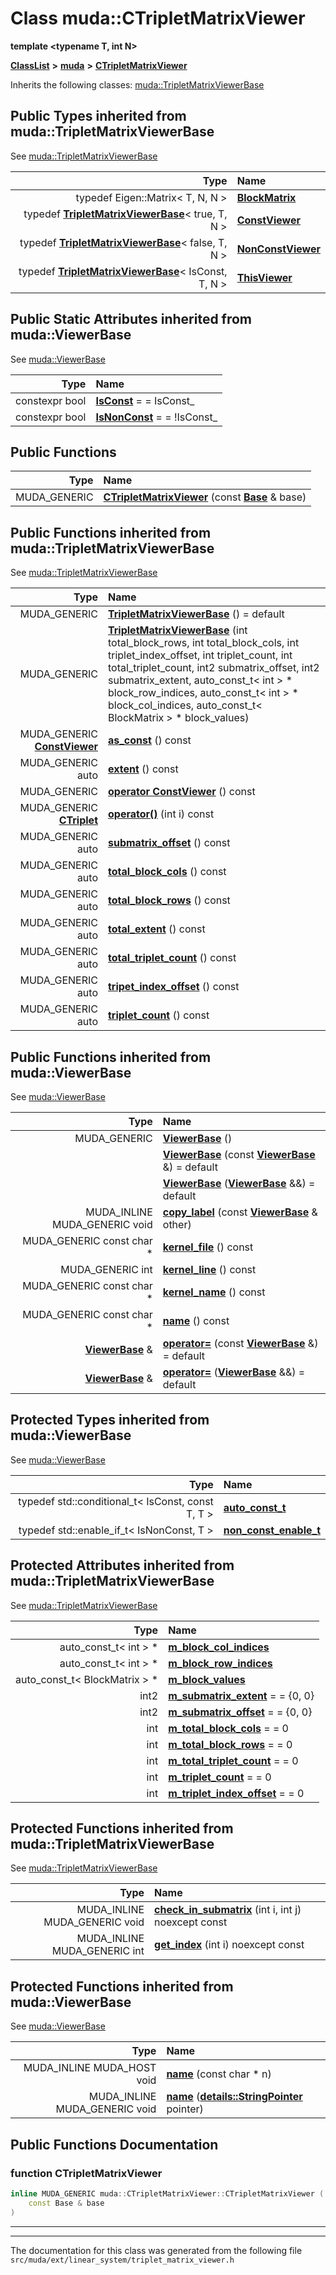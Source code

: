 

# Class muda::CTripletMatrixViewer

**template &lt;typename T, int N&gt;**



[**ClassList**](annotated.md) **>** [**muda**](namespacemuda.md) **>** [**CTripletMatrixViewer**](classmuda_1_1_c_triplet_matrix_viewer.md)








Inherits the following classes: [muda::TripletMatrixViewerBase](classmuda_1_1_triplet_matrix_viewer_base.md)
















## Public Types inherited from muda::TripletMatrixViewerBase

See [muda::TripletMatrixViewerBase](classmuda_1_1_triplet_matrix_viewer_base.md)

| Type | Name |
| ---: | :--- |
| typedef Eigen::Matrix&lt; T, N, N &gt; | [**BlockMatrix**](classmuda_1_1_triplet_matrix_viewer_base.md#typedef-blockmatrix)  <br> |
| typedef [**TripletMatrixViewerBase**](classmuda_1_1_triplet_matrix_viewer_base.md)&lt; true, T, N &gt; | [**ConstViewer**](classmuda_1_1_triplet_matrix_viewer_base.md#typedef-constviewer)  <br> |
| typedef [**TripletMatrixViewerBase**](classmuda_1_1_triplet_matrix_viewer_base.md)&lt; false, T, N &gt; | [**NonConstViewer**](classmuda_1_1_triplet_matrix_viewer_base.md#typedef-nonconstviewer)  <br> |
| typedef [**TripletMatrixViewerBase**](classmuda_1_1_triplet_matrix_viewer_base.md)&lt; IsConst, T, N &gt; | [**ThisViewer**](classmuda_1_1_triplet_matrix_viewer_base.md#typedef-thisviewer)  <br> |




















## Public Static Attributes inherited from muda::ViewerBase

See [muda::ViewerBase](classmuda_1_1_viewer_base.md)

| Type | Name |
| ---: | :--- |
|  constexpr bool | [**IsConst**](classmuda_1_1_viewer_base.md#variable-isconst)   = = IsConst\_<br> |
|  constexpr bool | [**IsNonConst**](classmuda_1_1_viewer_base.md#variable-isnonconst)   = = !IsConst\_<br> |






































## Public Functions

| Type | Name |
| ---: | :--- |
|  MUDA\_GENERIC | [**CTripletMatrixViewer**](#function-ctripletmatrixviewer) (const [**Base**](classmuda_1_1_triplet_matrix_viewer_base.md) & base) <br> |


## Public Functions inherited from muda::TripletMatrixViewerBase

See [muda::TripletMatrixViewerBase](classmuda_1_1_triplet_matrix_viewer_base.md)

| Type | Name |
| ---: | :--- |
|  MUDA\_GENERIC | [**TripletMatrixViewerBase**](classmuda_1_1_triplet_matrix_viewer_base.md#function-tripletmatrixviewerbase-12) () = default<br> |
|  MUDA\_GENERIC | [**TripletMatrixViewerBase**](classmuda_1_1_triplet_matrix_viewer_base.md#function-tripletmatrixviewerbase-22) (int total\_block\_rows, int total\_block\_cols, int triplet\_index\_offset, int triplet\_count, int total\_triplet\_count, int2 submatrix\_offset, int2 submatrix\_extent, auto\_const\_t&lt; int &gt; \* block\_row\_indices, auto\_const\_t&lt; int &gt; \* block\_col\_indices, auto\_const\_t&lt; BlockMatrix &gt; \* block\_values) <br> |
|  MUDA\_GENERIC [**ConstViewer**](classmuda_1_1_triplet_matrix_viewer_base.md) | [**as\_const**](classmuda_1_1_triplet_matrix_viewer_base.md#function-as_const) () const<br> |
|  MUDA\_GENERIC auto | [**extent**](classmuda_1_1_triplet_matrix_viewer_base.md#function-extent) () const<br> |
|  MUDA\_GENERIC | [**operator ConstViewer**](classmuda_1_1_triplet_matrix_viewer_base.md#function-operator-constviewer) () const<br> |
|  MUDA\_GENERIC [**CTriplet**](structmuda_1_1_triplet_matrix_viewer_base_1_1_c_triplet.md) | [**operator()**](classmuda_1_1_triplet_matrix_viewer_base.md#function-operator()) (int i) const<br> |
|  MUDA\_GENERIC auto | [**submatrix\_offset**](classmuda_1_1_triplet_matrix_viewer_base.md#function-submatrix_offset) () const<br> |
|  MUDA\_GENERIC auto | [**total\_block\_cols**](classmuda_1_1_triplet_matrix_viewer_base.md#function-total_block_cols) () const<br> |
|  MUDA\_GENERIC auto | [**total\_block\_rows**](classmuda_1_1_triplet_matrix_viewer_base.md#function-total_block_rows) () const<br> |
|  MUDA\_GENERIC auto | [**total\_extent**](classmuda_1_1_triplet_matrix_viewer_base.md#function-total_extent) () const<br> |
|  MUDA\_GENERIC auto | [**total\_triplet\_count**](classmuda_1_1_triplet_matrix_viewer_base.md#function-total_triplet_count) () const<br> |
|  MUDA\_GENERIC auto | [**tripet\_index\_offset**](classmuda_1_1_triplet_matrix_viewer_base.md#function-tripet_index_offset) () const<br> |
|  MUDA\_GENERIC auto | [**triplet\_count**](classmuda_1_1_triplet_matrix_viewer_base.md#function-triplet_count) () const<br> |


## Public Functions inherited from muda::ViewerBase

See [muda::ViewerBase](classmuda_1_1_viewer_base.md)

| Type | Name |
| ---: | :--- |
|  MUDA\_GENERIC | [**ViewerBase**](classmuda_1_1_viewer_base.md#function-viewerbase-13) () <br> |
|   | [**ViewerBase**](classmuda_1_1_viewer_base.md#function-viewerbase-23) (const [**ViewerBase**](classmuda_1_1_viewer_base.md) &) = default<br> |
|   | [**ViewerBase**](classmuda_1_1_viewer_base.md#function-viewerbase-33) ([**ViewerBase**](classmuda_1_1_viewer_base.md) &&) = default<br> |
|  MUDA\_INLINE MUDA\_GENERIC void | [**copy\_label**](classmuda_1_1_viewer_base.md#function-copy_label) (const [**ViewerBase**](classmuda_1_1_viewer_base.md) & other) <br> |
|  MUDA\_GENERIC const char \* | [**kernel\_file**](classmuda_1_1_viewer_base.md#function-kernel_file) () const<br> |
|  MUDA\_GENERIC int | [**kernel\_line**](classmuda_1_1_viewer_base.md#function-kernel_line) () const<br> |
|  MUDA\_GENERIC const char \* | [**kernel\_name**](classmuda_1_1_viewer_base.md#function-kernel_name) () const<br> |
|  MUDA\_GENERIC const char \* | [**name**](classmuda_1_1_viewer_base.md#function-name-13) () const<br> |
|  [**ViewerBase**](classmuda_1_1_viewer_base.md) & | [**operator=**](classmuda_1_1_viewer_base.md#function-operator) (const [**ViewerBase**](classmuda_1_1_viewer_base.md) &) = default<br> |
|  [**ViewerBase**](classmuda_1_1_viewer_base.md) & | [**operator=**](classmuda_1_1_viewer_base.md#function-operator_1) ([**ViewerBase**](classmuda_1_1_viewer_base.md) &&) = default<br> |












## Protected Types inherited from muda::ViewerBase

See [muda::ViewerBase](classmuda_1_1_viewer_base.md)

| Type | Name |
| ---: | :--- |
| typedef std::conditional\_t&lt; IsConst, const T, T &gt; | [**auto\_const\_t**](classmuda_1_1_viewer_base.md#typedef-auto_const_t)  <br> |
| typedef std::enable\_if\_t&lt; IsNonConst, T &gt; | [**non\_const\_enable\_t**](classmuda_1_1_viewer_base.md#typedef-non_const_enable_t)  <br> |










## Protected Attributes inherited from muda::TripletMatrixViewerBase

See [muda::TripletMatrixViewerBase](classmuda_1_1_triplet_matrix_viewer_base.md)

| Type | Name |
| ---: | :--- |
|  auto\_const\_t&lt; int &gt; \* | [**m\_block\_col\_indices**](classmuda_1_1_triplet_matrix_viewer_base.md#variable-m_block_col_indices)  <br> |
|  auto\_const\_t&lt; int &gt; \* | [**m\_block\_row\_indices**](classmuda_1_1_triplet_matrix_viewer_base.md#variable-m_block_row_indices)  <br> |
|  auto\_const\_t&lt; BlockMatrix &gt; \* | [**m\_block\_values**](classmuda_1_1_triplet_matrix_viewer_base.md#variable-m_block_values)  <br> |
|  int2 | [**m\_submatrix\_extent**](classmuda_1_1_triplet_matrix_viewer_base.md#variable-m_submatrix_extent)   = = {0, 0}<br> |
|  int2 | [**m\_submatrix\_offset**](classmuda_1_1_triplet_matrix_viewer_base.md#variable-m_submatrix_offset)   = = {0, 0}<br> |
|  int | [**m\_total\_block\_cols**](classmuda_1_1_triplet_matrix_viewer_base.md#variable-m_total_block_cols)   = = 0<br> |
|  int | [**m\_total\_block\_rows**](classmuda_1_1_triplet_matrix_viewer_base.md#variable-m_total_block_rows)   = = 0<br> |
|  int | [**m\_total\_triplet\_count**](classmuda_1_1_triplet_matrix_viewer_base.md#variable-m_total_triplet_count)   = = 0<br> |
|  int | [**m\_triplet\_count**](classmuda_1_1_triplet_matrix_viewer_base.md#variable-m_triplet_count)   = = 0<br> |
|  int | [**m\_triplet\_index\_offset**](classmuda_1_1_triplet_matrix_viewer_base.md#variable-m_triplet_index_offset)   = = 0<br> |
















































## Protected Functions inherited from muda::TripletMatrixViewerBase

See [muda::TripletMatrixViewerBase](classmuda_1_1_triplet_matrix_viewer_base.md)

| Type | Name |
| ---: | :--- |
|  MUDA\_INLINE MUDA\_GENERIC void | [**check\_in\_submatrix**](classmuda_1_1_triplet_matrix_viewer_base.md#function-check_in_submatrix) (int i, int j) noexcept const<br> |
|  MUDA\_INLINE MUDA\_GENERIC int | [**get\_index**](classmuda_1_1_triplet_matrix_viewer_base.md#function-get_index) (int i) noexcept const<br> |


## Protected Functions inherited from muda::ViewerBase

See [muda::ViewerBase](classmuda_1_1_viewer_base.md)

| Type | Name |
| ---: | :--- |
|  MUDA\_INLINE MUDA\_HOST void | [**name**](classmuda_1_1_viewer_base.md#function-name-23) (const char \* n) <br> |
|  MUDA\_INLINE MUDA\_GENERIC void | [**name**](classmuda_1_1_viewer_base.md#function-name-33) ([**details::StringPointer**](classmuda_1_1details_1_1_string_pointer.md) pointer) <br> |








## Public Functions Documentation




### function CTripletMatrixViewer 

```C++
inline MUDA_GENERIC muda::CTripletMatrixViewer::CTripletMatrixViewer (
    const Base & base
) 
```




<hr>

------------------------------
The documentation for this class was generated from the following file `src/muda/ext/linear_system/triplet_matrix_viewer.h`

